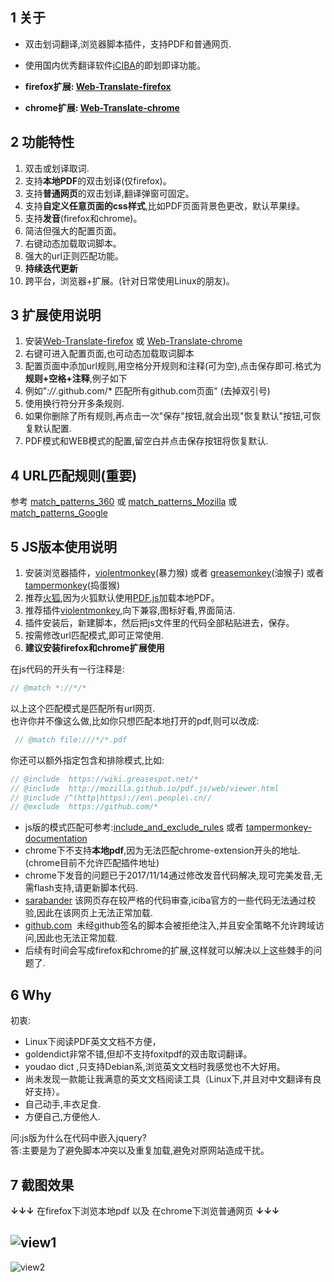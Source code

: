 ## 1 关于
+ 双击划词翻译,浏览器脚本插件，支持PDF和普通网页. 
+ 使用国内优秀翻译软件[iCIBA][1]的即划即译功能。  

+ **firefox扩展: [Web-Translate-firefox][]**
+ **chrome扩展: [Web-Translate-chrome][]**
 

## 2 功能特性
1. 双击或划译取词.
2. 支持**本地PDF**的双击划译(仅firefox)。
3. 支持**普通网页**的双击划译,翻译弹窗可固定。
4. 支持**自定义任意页面的css样式**,比如PDF页面背景色更改，默认苹果绿。
5. 支持**发音**(firefox和chrome)。
6. 简洁但强大的配置页面。
7. 右键动态加载取词脚本。
8. 强大的url正则匹配功能。
9. **持续迭代更新**
10. 跨平台，浏览器+扩展。(针对日常使用Linux的朋友)。

## 3 扩展使用说明  

1. 安装[Web-Translate-firefox][] 或 [Web-Translate-chrome][]
2. 右键可进入配置页面,也可动态加载取词脚本
3. 配置页面中添加url规则,用空格分开规则和注释(可为空),点击保存即可.格式为 **规则+空格+注释**,例子如下
4. 例如"*://*.github.com/* 匹配所有github.com页面" (去掉双引号)
5. 使用换行符分开多条规则.
6. 如果你删除了所有规则,再点击一次"保存"按钮,就会出现"恢复默认"按钮,可恢复默认配置.
7. PDF模式和WEB模式的配置,留空白并点击保存按钮将恢复默认.  

## 4 URL匹配规则(**重要**)

参考 [match_patterns_360][] 或 [match_patterns_Mozilla][] 或 [match_patterns_Google][]
 

## 5 JS版本使用说明

1. 安装浏览器插件，[violentmonkey][2](暴力猴) 或者 [greasemonkey][](油猴子) 或者 [tampermonkey][](捣蛋猴)
2. 推荐[火狐][6],因为火狐默认使用[PDF.js](http://mozilla.github.io/pdf.js/)加载本地PDF。
3. 推荐插件[violentmonkey][3],向下兼容,图标好看,界面简洁.
4. 插件安装后，新建脚本，然后把js文件里的代码全部粘贴进去，保存。
5. 按需修改url匹配模式,即可正常使用.
6. **建议安装firefox和chrome扩展使用**

在js代码的开头有一行注释是:
``` javascript
// @match *://*/* 
```
以上这个匹配模式是匹配所有url网页.  
也许你并不像这么做,比如你只想匹配本地打开的pdf,则可以改成:  
``` javascript
 // @match file:///*/*.pdf 
```

你还可以额外指定包含和排除模式,比如:
``` javascript
// @include  https://wiki.greasespot.net/*  
// @include  http://mozilla.github.io/pdf.js/web/viewer.html    
// @include /^(http|https)://en\.people\.cn//   
// @exclude  https://github.com/*
```

+ js版的模式匹配可参考:[include_and_exclude_rules][4] 或者  [tampermonkey-documentation][]
+ chrome下不支持**本地pdf**,因为无法匹配chrome-extension开头的地址.(chrome目前不允许匹配插件地址)
+ chrome下发音的问题已于2017/11/14通过修改发音代码解决,现可完美发音,无需flash支持,请更新脚本代码.
+ [sarabander][]  该网页存在较严格的代码审查,iciba官方的一些代码无法通过校验,因此在该网页上无法正常加载.
+ [github.com][]  未经github签名的脚本会被拒绝注入,并且安全策略不允许跨域访问,因此也无法正常加载.
+ 后续有时间会写成firefox和chrome的扩展,这样就可以解决以上这些棘手的问题了.

## 6 Why
初衷:
- Linux下阅读PDF英文文档不方便，  
- goldendict非常不错,但却不支持foxitpdf的双击取词翻译。  
- youdao dict ,只支持Debian系,浏览英文文档时我感觉也不大好用。  
- 尚未发现一款能让我满意的英文文档阅读工具（Linux下,并且对中文翻译有良好支持）。   
- 自己动手,丰衣足食.  
- 方便自己,方便他人.  

问:js版为什么在代码中嵌入jquery?  
答:主要是为了避免脚本冲突以及重复加载,避免对原网站造成干扰。


## 7 截图效果

**↓↓↓**  在firefox下浏览本地pdf 以及 在chrome下浏览普通网页  **↓↓↓**   

![view1](http://oz6vony8d.bkt.clouddn.com/pdf-translate-view1.jpg)      
-----------------------------
![view2](http://oz6vony8d.bkt.clouddn.com/pdf-translate-view2.jpg)  

[1]:<http://open.iciba.com/?c=huayi>
[2]:<https://violentmonkey.github.io/get-it/>
[3]:<https://addons.mozilla.org/zh-CN/firefox/addon/violentmonkey/>
[4]:<https://wiki.greasespot.net/Include_and_exclude_rules>
[5]:<http://get.adobe.com/cn/flashplayer>
[6]:<https://www.mozilla.org/zh-CN/firefox/new/>
[greasemonkey]:<https://addons.mozilla.org/zh-CN/firefox/addon/greasemonkey/>
[tampermonkey]:<https://addons.mozilla.org/zh-CN/firefox/addon/tampermonkey/>
[tampermonkey-documentation]:<http://tampermonkey.net/documentation.php>
[sarabander]:<https://sarabander.github.io/sicp/html/index.xhtml>
[github.com]:<https://github.com>
[Web-Translate-firefox]:<https://addons.mozilla.org/zh-CN/firefox/addon/web-translate>
[Web-Translate-chrome]:<https://chrome.google.com/webstore/detail/web-translate/hcgieffgpbjghiibedcileaobhopaodg?hl=zh-CN>

[match_patterns_Google]:<http://code.google.com/chrome/extensions/match_patterns.html>
[match_patterns_Mozilla]:<https://developer.mozilla.org/zh-CN/Add-ons/WebExtensions/Match_patterns>
[match_patterns_360]:<http://open.chrome.360.cn/extension_dev/match_patterns.html>
